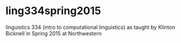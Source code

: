 # ling334spring2015
linguistics 334 (intro to computational linguistics) as taught by Klinton Bicknell in Spring 2015 at Northwestern
